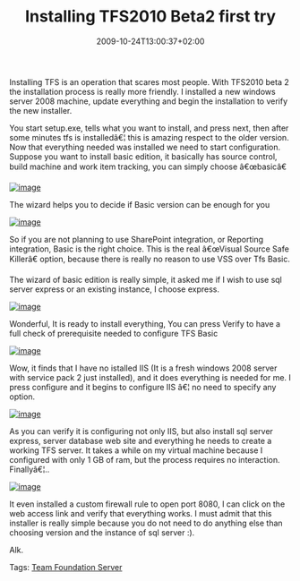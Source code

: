 ﻿---
title: "Installing TFS2010 Beta2 first try"
description: ""
date: 2009-10-24T13:00:37+02:00
draft: false
tags: [Tfs]
categories: [Team Foundation Server]
---
Installing TFS is an operation that scares most people. With TFS2010 beta 2 the installation process is really more friendly. I installed a new windows server 2008 machine, update everything and begin the installation to verify the new installer.

You start setup.exe, tells what you want to install, and press next, then after some minutes tfs is installedâ€¦ this is amazing respect to the older version. Now that everything needed was installed we need to start configuration. Suppose you want to install basic edition, it basically has source control, build machine and work item tracking, you can simply choose â€œbasicâ€

[![image](http://www.codewrecks.com/blog/wp-content/uploads/2009/10/image-thumb11.png "image")](http://www.codewrecks.com/blog/wp-content/uploads/2009/10/image11.png)

The wizard helps you to decide if Basic version can be enough for you

[![image](http://www.codewrecks.com/blog/wp-content/uploads/2009/10/image-thumb12.png "image")](http://www.codewrecks.com/blog/wp-content/uploads/2009/10/image12.png)

So if you are not planning to use SharePoint integration, or Reporting integration, Basic is the right choice. This is the real â€œVisual Source Safe Killerâ€ option, because there is really no reason to use VSS over Tfs Basic.

The wizard of basic edition is really simple, it asked me if I wish to use sql server express or an existing instance, I choose express.

[![image](http://www.codewrecks.com/blog/wp-content/uploads/2009/10/image-thumb13.png "image")](http://www.codewrecks.com/blog/wp-content/uploads/2009/10/image13.png)

Wonderful, It is ready to install everything, You can press Verify to have a full check of prerequisite needed to configure TFS Basic

[![image](http://www.codewrecks.com/blog/wp-content/uploads/2009/10/image-thumb14.png "image")](http://www.codewrecks.com/blog/wp-content/uploads/2009/10/image14.png)

Wow, it finds that I have no istalled IIS (It is a fresh windows 2008 server with service pack 2 just installed), and it does everything is needed for me. I press configure and it begins to configure IIS â€¦ no need to specify any option.

[![image](http://www.codewrecks.com/blog/wp-content/uploads/2009/10/image-thumb15.png "image")](http://www.codewrecks.com/blog/wp-content/uploads/2009/10/image15.png)

As you can verify it is configuring not only IIS, but also install sql server express, server database web site and everything he needs to create a working TFS server. It takes a while on my virtual machine because I configured with only 1 GB of ram, but the process requires no interaction. Finallyâ€¦..

[![image](http://www.codewrecks.com/blog/wp-content/uploads/2009/10/image-thumb16.png "image")](http://www.codewrecks.com/blog/wp-content/uploads/2009/10/image16.png)

It even installed a custom firewall rule to open port 8080, I can click on the web access link and verify that everything works. I must admit that this installer is really simple because you do not need to do anything else than choosing version and the instance of sql server :).

Alk.

Tags: [Team Foundation Server](http://technorati.com/tag/Team%20Foundation%20Server)
